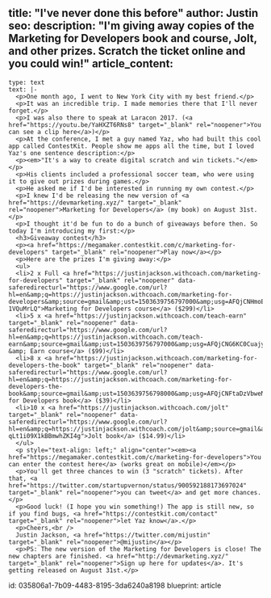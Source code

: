 title: "I've never done this before"
author: Justin
seo:
  description: "I'm giving away copies of the Marketing for Developers book and course, Jolt, and other prizes. Scratch the ticket online and you could win!"
article_content:
  -
    type: text
    text: |-
      <p>One month ago, I went to New York City with my best friend.</p>
      <p>It was an incredible trip. I made memories there that I'll never forget.</p>
      <p>I was also there to speak at Laracon 2017. (<a href="https://youtu.be/YaHXZT6RNs8" target="_blank" rel="noopener">You can see a clip here</a>)</p>
      <p>At the conference, I met a guy named Yaz, who had built this cool app called ContestKit. People show me apps all the time, but I loved Yaz's one sentence description:</p>
      <p><em>"It's a way to create digital scratch and win tickets."</em></p>
      <p>His clients included a professional soccer team, who were using it to give out prizes during games.</p>
      <p>He asked me if I'd be interested in running my own contest.</p>
      <p>I knew I'd be releasing the new version of <a href="https://devmarketing.xyz/" target="_blank" rel="noopener">Marketing for Developers</a> (my book) on August 31st.</p>
      <p>I thought it'd be fun to do a bunch of giveaways before then. So today I'm introducing my first:</p>
      <h3>Giveaway contest</h3>
      <p><a href="https://megamaker.contestkit.com/c/marketing-for-developers" target="_blank" rel="noopener">Play now</a></p>
      <p>Here are the prizes I'm giving away:</p>
      <ul>
      <li>2 x Full <a href="https://justinjackson.withcoach.com/marketing-for-developers" target="_blank" rel="noopener" data-saferedirecturl="https://www.google.com/url?hl=en&amp;q=https://justinjackson.withcoach.com/marketing-for-developers&amp;source=gmail&amp;ust=1503639756797000&amp;usg=AFQjCNHmoELO4iGjqvm6JH6F1-1VQuMrLQ">Marketing for Developers course</a> ($299)</li>
      <li>5 x <a href="https://justinjackson.withcoach.com/teach-earn" target="_blank" rel="noopener" data-saferedirecturl="https://www.google.com/url?hl=en&amp;q=https://justinjackson.withcoach.com/teach-earn&amp;source=gmail&amp;ust=1503639756797000&amp;usg=AFQjCNG6KC0CuajyTxwtFoKxcTP7CRiSaQ">Teach &amp; Earn course</a> ($99)</li>
      <li>8 x <a href="https://justinjackson.withcoach.com/marketing-for-developers-the-book" target="_blank" rel="noopener" data-saferedirecturl="https://www.google.com/url?hl=en&amp;q=https://justinjackson.withcoach.com/marketing-for-developers-the-book&amp;source=gmail&amp;ust=1503639756798000&amp;usg=AFQjCNFtaDzVbweNY9DtPc1AgOa1Bl78cw">Marketing for Developers book</a> ($39)</li>
      <li>10 x <a href="https://justinjackson.withcoach.com/jolt" target="_blank" rel="noopener" data-saferedirecturl="https://www.google.com/url?hl=en&amp;q=https://justinjackson.withcoach.com/jolt&amp;source=gmail&amp;ust=1503639756798000&amp;usg=AFQjCNFlXQk4Y-qLt1i09X1kBBmwhZKI4g">Jolt book</a> ($14.99)</li>
      </ul>
      <p style="text-align: left;" align="center"><em><a href="https://megamaker.contestkit.com/c/marketing-for-developers">You can enter the contest here</a> (works great on mobile)</em></p>
      <p>You'll get three chances to win (3 "scratch" tickets). After that, <a href="https://twitter.com/startupvernon/status/900592188173697024" target="_blank" rel="noopener">you can tweet</a> and get more chances.</p>
      <p>Good luck! (I hope you win something!) The app is still new, so if you find bugs, <a href="https://contestkit.com/contact" target="_blank" rel="noopener">let Yaz know</a>.</p>
      <p>Cheers,<br />
      Justin Jackson, <a href="https://twitter.com/mijustin" target="_blank" rel="noopener">@mijustin</a></p>
      <p>PS: The new version of the Marketing for Developers is close! The new chapters are finished. <a href="http://devmarketing.xyz/" target="_blank" rel="noopener">Sign up here for updates</a>. It's getting released on August 31st.</p>
id: 035806a1-7b09-4483-8195-3da6240a8198
blueprint: article
